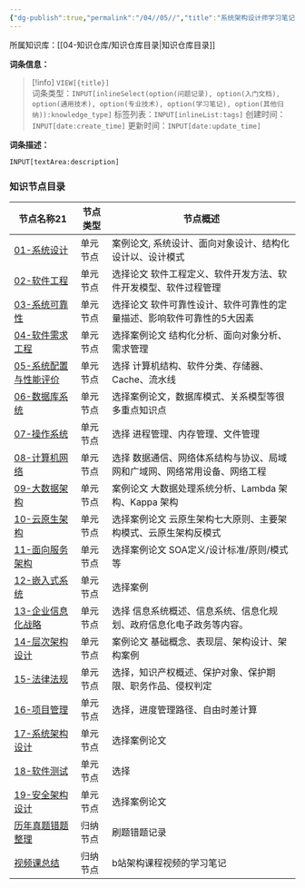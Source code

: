 ```yaml
---
{"dg-publish":true,"permalink":"/04//05//","title":"系统架构设计师学习笔记","tags":["软考","系统架构设计师"]}
---
```



所属知识库：[[04-知识仓库/知识仓库目录\|知识仓库目录]]

**词条信息：**

> [!info] `VIEW[{title}]`  
> 词条类型：`INPUT[inlineSelect(option(问题记录), option(入门文档), option(通用技术), option(专业技术), option(学习笔记), option(其他归纳)):knowledge_type]` 标签列表：`INPUT[inlineList:tags]` 创建时间：`INPUT[date:create_time]` 更新时间：`INPUT[date:update_time]`

**词条描述：**

`INPUT[textArea:description]`

### 知识节点目录

<div><table class="dataview table-view-table"><thead class="table-view-thead"><tr class="table-view-tr-header"><th class="table-view-th"><span data-tag-name="p" class="el-p">节点名称</span><span class="dataview small-text">21</span></th><th class="table-view-th"><span data-tag-name="p" class="el-p">节点类型</span></th><th class="table-view-th"><span data-tag-name="p" class="el-p">节点概述</span></th></tr></thead><tbody class="table-view-tbody"><tr><td><span data-tag-name="p" class="el-p"><a data-tooltip-position="top" aria-label="04-知识仓库/知识单元/05-学习笔记/系统架构设计师学习笔记/01-系统设计.md" data-href="04-知识仓库/知识单元/05-学习笔记/系统架构设计师学习笔记/01-系统设计.md" href="04-知识仓库/知识单元/05-学习笔记/系统架构设计师学习笔记/01-系统设计.md" class="internal-link" target="_blank" rel="noopener nofollow">01-系统设计</a></span></td><td><span data-tag-name="p" class="el-p">单元节点</span></td><td><span data-tag-name="p" class="el-p">案例论文, 系统设计、面向对象设计、结构化设计以、设计模式</span></td></tr><tr><td><span data-tag-name="p" class="el-p"><a data-tooltip-position="top" aria-label="04-知识仓库/知识单元/05-学习笔记/系统架构设计师学习笔记/02-软件工程.md" data-href="04-知识仓库/知识单元/05-学习笔记/系统架构设计师学习笔记/02-软件工程.md" href="04-知识仓库/知识单元/05-学习笔记/系统架构设计师学习笔记/02-软件工程.md" class="internal-link" target="_blank" rel="noopener nofollow">02-软件工程</a></span></td><td><span data-tag-name="p" class="el-p">单元节点</span></td><td><span data-tag-name="p" class="el-p">选择论文 软件工程定义、软件开发方法、软件开发模型、软件过程管理</span></td></tr><tr><td><span data-tag-name="p" class="el-p"><a data-tooltip-position="top" aria-label="04-知识仓库/知识单元/05-学习笔记/系统架构设计师学习笔记/03-系统可靠性.md" data-href="04-知识仓库/知识单元/05-学习笔记/系统架构设计师学习笔记/03-系统可靠性.md" href="04-知识仓库/知识单元/05-学习笔记/系统架构设计师学习笔记/03-系统可靠性.md" class="internal-link" target="_blank" rel="noopener nofollow">03-系统可靠性</a></span></td><td><span data-tag-name="p" class="el-p">单元节点</span></td><td><span data-tag-name="p" class="el-p">选择论文 软件可靠性设计、软件可靠性的定量描述、影响软件可靠性的5大因素</span></td></tr><tr><td><span data-tag-name="p" class="el-p"><a data-tooltip-position="top" aria-label="04-知识仓库/知识单元/05-学习笔记/系统架构设计师学习笔记/04-软件需求工程.md" data-href="04-知识仓库/知识单元/05-学习笔记/系统架构设计师学习笔记/04-软件需求工程.md" href="04-知识仓库/知识单元/05-学习笔记/系统架构设计师学习笔记/04-软件需求工程.md" class="internal-link" target="_blank" rel="noopener nofollow">04-软件需求工程</a></span></td><td><span data-tag-name="p" class="el-p">单元节点</span></td><td><span data-tag-name="p" class="el-p">选择案例论文 结构化分析、面向对象分析、需求管理</span></td></tr><tr><td><span data-tag-name="p" class="el-p"><a data-tooltip-position="top" aria-label="04-知识仓库/知识单元/05-学习笔记/系统架构设计师学习笔记/05-系统配置与性能评价.md" data-href="04-知识仓库/知识单元/05-学习笔记/系统架构设计师学习笔记/05-系统配置与性能评价.md" href="04-知识仓库/知识单元/05-学习笔记/系统架构设计师学习笔记/05-系统配置与性能评价.md" class="internal-link" target="_blank" rel="noopener nofollow">05-系统配置与性能评价</a></span></td><td><span data-tag-name="p" class="el-p">单元节点</span></td><td><span data-tag-name="p" class="el-p">选择 计算机结构、软件分类、存储器、Cache、流水线</span></td></tr><tr><td><span data-tag-name="p" class="el-p"><a data-tooltip-position="top" aria-label="04-知识仓库/知识单元/05-学习笔记/系统架构设计师学习笔记/06-数据库系统.md" data-href="04-知识仓库/知识单元/05-学习笔记/系统架构设计师学习笔记/06-数据库系统.md" href="04-知识仓库/知识单元/05-学习笔记/系统架构设计师学习笔记/06-数据库系统.md" class="internal-link" target="_blank" rel="noopener nofollow">06-数据库系统</a></span></td><td><span data-tag-name="p" class="el-p">单元节点</span></td><td><span data-tag-name="p" class="el-p">选择案例论文，数据库模式、关系模型等很多重点知识点</span></td></tr><tr><td><span data-tag-name="p" class="el-p"><a data-tooltip-position="top" aria-label="04-知识仓库/知识单元/05-学习笔记/系统架构设计师学习笔记/07-操作系统.md" data-href="04-知识仓库/知识单元/05-学习笔记/系统架构设计师学习笔记/07-操作系统.md" href="04-知识仓库/知识单元/05-学习笔记/系统架构设计师学习笔记/07-操作系统.md" class="internal-link" target="_blank" rel="noopener nofollow">07-操作系统</a></span></td><td><span data-tag-name="p" class="el-p">单元节点</span></td><td><span data-tag-name="p" class="el-p">选择 进程管理、内存管理、文件管理</span></td></tr><tr><td><span data-tag-name="p" class="el-p"><a data-tooltip-position="top" aria-label="04-知识仓库/知识单元/05-学习笔记/系统架构设计师学习笔记/08-计算机网络.md" data-href="04-知识仓库/知识单元/05-学习笔记/系统架构设计师学习笔记/08-计算机网络.md" href="04-知识仓库/知识单元/05-学习笔记/系统架构设计师学习笔记/08-计算机网络.md" class="internal-link" target="_blank" rel="noopener nofollow">08-计算机网络</a></span></td><td><span data-tag-name="p" class="el-p">单元节点</span></td><td><span data-tag-name="p" class="el-p">选择 数据通信、网络体系结构与协议、局域网和广域网、网络常用设备、网络工程</span></td></tr><tr><td><span data-tag-name="p" class="el-p"><a data-tooltip-position="top" aria-label="04-知识仓库/知识单元/05-学习笔记/系统架构设计师学习笔记/09-大数据架构.md" data-href="04-知识仓库/知识单元/05-学习笔记/系统架构设计师学习笔记/09-大数据架构.md" href="04-知识仓库/知识单元/05-学习笔记/系统架构设计师学习笔记/09-大数据架构.md" class="internal-link" target="_blank" rel="noopener nofollow">09-大数据架构</a></span></td><td><span data-tag-name="p" class="el-p">单元节点</span></td><td><span data-tag-name="p" class="el-p">案例论文 大数据处理系统分析、Lambda 架构、Kappa 架构</span></td></tr><tr><td><span data-tag-name="p" class="el-p"><a data-tooltip-position="top" aria-label="04-知识仓库/知识单元/05-学习笔记/系统架构设计师学习笔记/10-云原生架构.md" data-href="04-知识仓库/知识单元/05-学习笔记/系统架构设计师学习笔记/10-云原生架构.md" href="04-知识仓库/知识单元/05-学习笔记/系统架构设计师学习笔记/10-云原生架构.md" class="internal-link" target="_blank" rel="noopener nofollow">10-云原生架构</a></span></td><td><span data-tag-name="p" class="el-p">单元节点</span></td><td><span data-tag-name="p" class="el-p">选择案例论文 云原生架构七大原则、主要架构模式、云原生架构反模式</span></td></tr><tr><td><span data-tag-name="p" class="el-p"><a data-tooltip-position="top" aria-label="04-知识仓库/知识单元/05-学习笔记/系统架构设计师学习笔记/11-面向服务架构.md" data-href="04-知识仓库/知识单元/05-学习笔记/系统架构设计师学习笔记/11-面向服务架构.md" href="04-知识仓库/知识单元/05-学习笔记/系统架构设计师学习笔记/11-面向服务架构.md" class="internal-link" target="_blank" rel="noopener nofollow">11-面向服务架构</a></span></td><td><span data-tag-name="p" class="el-p">单元节点</span></td><td><span data-tag-name="p" class="el-p">选择案例论文 SOA定义/设计标准/原则/模式等</span></td></tr><tr><td><span data-tag-name="p" class="el-p"><a data-tooltip-position="top" aria-label="04-知识仓库/知识单元/05-学习笔记/系统架构设计师学习笔记/12-嵌入式系统.md" data-href="04-知识仓库/知识单元/05-学习笔记/系统架构设计师学习笔记/12-嵌入式系统.md" href="04-知识仓库/知识单元/05-学习笔记/系统架构设计师学习笔记/12-嵌入式系统.md" class="internal-link" target="_blank" rel="noopener nofollow">12-嵌入式系统</a></span></td><td><span data-tag-name="p" class="el-p">单元节点</span></td><td><span data-tag-name="p" class="el-p">选择案例</span></td></tr><tr><td><span data-tag-name="p" class="el-p"><a data-tooltip-position="top" aria-label="04-知识仓库/知识单元/05-学习笔记/系统架构设计师学习笔记/13-企业信息化战略.md" data-href="04-知识仓库/知识单元/05-学习笔记/系统架构设计师学习笔记/13-企业信息化战略.md" href="04-知识仓库/知识单元/05-学习笔记/系统架构设计师学习笔记/13-企业信息化战略.md" class="internal-link" target="_blank" rel="noopener nofollow">13-企业信息化战略</a></span></td><td><span data-tag-name="p" class="el-p">单元节点</span></td><td><span data-tag-name="p" class="el-p">选择 信息系统概述、信息系统、信息化规划、政府信息化电子政务等内容。</span></td></tr><tr><td><span data-tag-name="p" class="el-p"><a data-tooltip-position="top" aria-label="04-知识仓库/知识单元/05-学习笔记/系统架构设计师学习笔记/14-层次架构设计.md" data-href="04-知识仓库/知识单元/05-学习笔记/系统架构设计师学习笔记/14-层次架构设计.md" href="04-知识仓库/知识单元/05-学习笔记/系统架构设计师学习笔记/14-层次架构设计.md" class="internal-link" target="_blank" rel="noopener nofollow">14-层次架构设计</a></span></td><td><span data-tag-name="p" class="el-p">单元节点</span></td><td><span data-tag-name="p" class="el-p">案例论文 基础概念、表现层、架构设计、架构案例</span></td></tr><tr><td><span data-tag-name="p" class="el-p"><a data-tooltip-position="top" aria-label="04-知识仓库/知识单元/05-学习笔记/系统架构设计师学习笔记/15-法律法规.md" data-href="04-知识仓库/知识单元/05-学习笔记/系统架构设计师学习笔记/15-法律法规.md" href="04-知识仓库/知识单元/05-学习笔记/系统架构设计师学习笔记/15-法律法规.md" class="internal-link" target="_blank" rel="noopener nofollow">15-法律法规</a></span></td><td><span data-tag-name="p" class="el-p">单元节点</span></td><td><span data-tag-name="p" class="el-p">选择，知识产权概述、保护对象、保护期限、职务作品、侵权判定</span></td></tr><tr><td><span data-tag-name="p" class="el-p"><a data-tooltip-position="top" aria-label="04-知识仓库/知识单元/05-学习笔记/系统架构设计师学习笔记/16-项目管理.md" data-href="04-知识仓库/知识单元/05-学习笔记/系统架构设计师学习笔记/16-项目管理.md" href="04-知识仓库/知识单元/05-学习笔记/系统架构设计师学习笔记/16-项目管理.md" class="internal-link" target="_blank" rel="noopener nofollow">16-项目管理</a></span></td><td><span data-tag-name="p" class="el-p">单元节点</span></td><td><span data-tag-name="p" class="el-p">选择，进度管理路径、自由时差计算</span></td></tr><tr><td><span data-tag-name="p" class="el-p"><a data-tooltip-position="top" aria-label="04-知识仓库/知识单元/05-学习笔记/系统架构设计师学习笔记/17-系统架构设计.md" data-href="04-知识仓库/知识单元/05-学习笔记/系统架构设计师学习笔记/17-系统架构设计.md" href="04-知识仓库/知识单元/05-学习笔记/系统架构设计师学习笔记/17-系统架构设计.md" class="internal-link" target="_blank" rel="noopener nofollow">17-系统架构设计</a></span></td><td><span data-tag-name="p" class="el-p">单元节点</span></td><td><span data-tag-name="p" class="el-p">选择案例论文</span></td></tr><tr><td><span data-tag-name="p" class="el-p"><a data-tooltip-position="top" aria-label="04-知识仓库/知识单元/05-学习笔记/系统架构设计师学习笔记/18-软件测试.md" data-href="04-知识仓库/知识单元/05-学习笔记/系统架构设计师学习笔记/18-软件测试.md" href="04-知识仓库/知识单元/05-学习笔记/系统架构设计师学习笔记/18-软件测试.md" class="internal-link" target="_blank" rel="noopener nofollow">18-软件测试</a></span></td><td><span data-tag-name="p" class="el-p">单元节点</span></td><td><span data-tag-name="p" class="el-p">选择</span></td></tr><tr><td><span data-tag-name="p" class="el-p"><a data-tooltip-position="top" aria-label="04-知识仓库/知识单元/05-学习笔记/系统架构设计师学习笔记/19-安全架构设计.md" data-href="04-知识仓库/知识单元/05-学习笔记/系统架构设计师学习笔记/19-安全架构设计.md" href="04-知识仓库/知识单元/05-学习笔记/系统架构设计师学习笔记/19-安全架构设计.md" class="internal-link" target="_blank" rel="noopener nofollow">19-安全架构设计</a></span></td><td><span data-tag-name="p" class="el-p">单元节点</span></td><td><span data-tag-name="p" class="el-p">选择案例论文</span></td></tr><tr><td><span data-tag-name="p" class="el-p"><a data-tooltip-position="top" aria-label="04-知识仓库/归纳目录/05-学习笔记/历年真题错题整理.md" data-href="04-知识仓库/归纳目录/05-学习笔记/历年真题错题整理.md" href="04-知识仓库/归纳目录/05-学习笔记/历年真题错题整理.md" class="internal-link" target="_blank" rel="noopener nofollow">历年真题错题整理</a></span></td><td><span data-tag-name="p" class="el-p">归纳节点</span></td><td><span data-tag-name="p" class="el-p">刷题错题记录</span></td></tr><tr><td><span data-tag-name="p" class="el-p"><a data-tooltip-position="top" aria-label="04-知识仓库/归纳目录/05-学习笔记/视频课总结.md" data-href="04-知识仓库/归纳目录/05-学习笔记/视频课总结.md" href="04-知识仓库/归纳目录/05-学习笔记/视频课总结.md" class="internal-link" target="_blank" rel="noopener nofollow">视频课总结</a></span></td><td><span data-tag-name="p" class="el-p">归纳节点</span></td><td><span data-tag-name="p" class="el-p">b站架构课程视频的学习笔记</span></td></tr></tbody></table></div>
